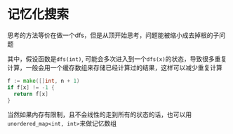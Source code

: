 # 记忆化搜索

思考的方法等价在做一个dfs，但是从顶开始思考，问题能被缩小成去掉根的子问题

其中，假设函数是`dfs(int)`, 可能会多次进入到一个`dfs(x)`的状态，导致很多重复计算，一般会用一个缓存数组来存储已经计算过的结果，这样可以减少重复计算

```go
f := make([]int, n + 1)
if f[x] != -1 {
  return f[x]
}
```

当然如果内存有限制，且不会线性的走到所有的状态的话，也可以用`unordered_map<int, int>`来做记忆数组
